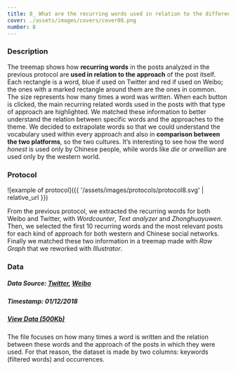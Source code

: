 ```yaml
---
title: 8_ What are the recurring words used in relation to the different approaches?
cover: ./assets/images/covers/cover08.png
number: 8
---
```

### Description
The treemap shows how <strong>recurring words</strong> in the posts analyzed in the previous protocol are <strong>used in relation to the approach</strong> of the post itself. Each rectangle is a word, blue if used on Twitter and red if used on Weibo; the ones with a marked rectangle around them are the ones in common. The size represents how many times a word was written. When each button is clicked, the main recurring related words used in the posts with that type of approach are highlighted. We matched these information to better understand the relation between specific words and the approaches to the theme. We decided to extrapolate words so that we could understand the vocabulary used within every approach and also in <strong>comparison between the two platforms</strong>, so the two cultures. It’s interesting to see how the word <i>honest</i> is used only by Chinese people, while words like <i>die</i> or <i>orwellian</i> are used only by the western world.

### Protocol

![example of protocol]({{ '/assets/images/protocols/protocol8.svg' | relative_url }})

From the previous protocol, we extracted the recurring words for both Weibo and Twitter, with <i>Wordcounter</i>, <i>Text analyzer</i> and <i>Zhonghuayuwen</i>.
Then, we selected the first 10 recurring words and the most relevant posts for each kind of approach for both western and Chinese social networks. Finally we matched these two information in a treemap made with <i>Raw Graph</i> that we reworked with <i>Illustrator</i>.

### Data
##### Data Source: [Twitter](https://twitter.com/), [Weibo](https://www.weibo.com/)
##### Timestamp: 01/12/2018
##### [View Data (500Kb)](https://www.dropbox.com/sh/1ztygeamxrn2yy2/AAAB-FnVu63G7lrG_R1C87n3a/%238?dl=0)
The file focuses on how many times a word is written and the relation between these words and the approach of the posts in which they were used. For that reason, the dataset is made by two columns: keywords (filtered words) and occurrences.
